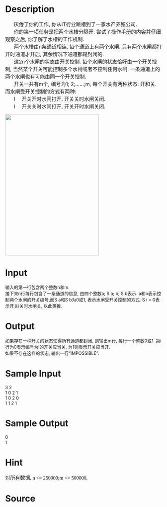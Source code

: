 
# Description

<div class="content"><div style="text-indent: 21pt"><span style="font-size: medium">厌倦了你的工作, 你从IT行业跳槽到了一家水产养殖公司.</span></div>
<div style="text-indent: 21pt"><span style="font-size: medium">你的第一项任务是把两个水槽分隔开. 尝试了操作手册的内容并仔细观察之后, 你了解了水槽的工作机制.</span></div>
<div style="text-indent: 21pt"><span style="font-size: medium">两个水槽由n条通道相连, 每个通道上有两个水闸. 只有两个水闸都打开时通道才开启, 其余情况下通道都是封闭的.</span></div>
<div style="text-indent: 21pt"><span style="font-size: medium">这2n个水闸的状态由开关控制. 每个水闸的状态恰好由一个开关控制, 当然某个开关可能控制多个水闸或者不控制任何水闸. 一条通道上的两个水闸也有可能由同一个开关控制.</span></div>
<div style="text-indent: 21pt"><span style="font-size: medium">开关一共有m个, 编号为1; 2;……;m, 每个开关有两种状态: 开和关. 而水闸受开关控制的方式有两种:</span></div>
<div style="margin: 0cm 0cm 0pt 42pt; text-indent: -21pt"><span style="font-size: medium">l<span style="font: 7pt &#39;Times New Roman&#39;">         </span>开关开时水闸打开, 开关关时水闸关闭.</span></div>
<div style="margin: 0cm 0cm 0pt 42pt; text-indent: -21pt"><span style="font-size: medium">l<span style="font: 7pt &#39;Times New Roman&#39;">         </span>开关关时水闸打开, 开关开时水闸关闭.</span></div>
<p><span style="font-size: medium"><img height="454" alt="" width="301" src="/source/bzoj/1165/img/aHR0cHM6Ly9seWRzeS5jb20vSnVkZ2VPbmxpbmUvdXBsb2FkLzIwMTEwOC8xMSgzKS5qcGc=.jpg"/></span></p></div>

# Input

<div class="content"><p>输入的第一行包含两个整数n和m.<br/>
接下来n行每行包含了一条通道的信息, 由四个整数a; S a; b; S b表示. a和b表示控制两个水闸的开关编号,而S a和S b为0或1, 表示水闸受开关控制的方式. S i = 0表示开关i关时水闸关, 以此类推.</p></div>

# Output

<div class="content"><p>如果存在一种开关的状态使得所有通道都封闭, 则输出m行, 每行一个整数0或1. 第i行为0表示编号为i的开关应当关, 为1则表示开关应当开.<br/>
如果不存在这样的状态, 输出一行“IMPOSSIBLE”.</p></div>

# Sample Input

<div class="content"><span class="sampledata">3 2<br/>
1 0 2 1<br/>
1 0 2 0<br/>
1 1 2 1</span></div>

# Sample Output

<div class="content"><span class="sampledata">0<br/>
1</span></div>

# Hint

<div class="content"><p></p><p class="MsoNormal" style="margin: 0cm 0cm 0pt"><span style="font-family: 宋体"><font size="3">对所有数据<span lang="EN-US">, n &lt;= 250000;m &lt;= 500000.</span></font></span></p><p></p></div>

# Source

<div class="content"><p><a href="problemset.php?search="></a></p></div>

